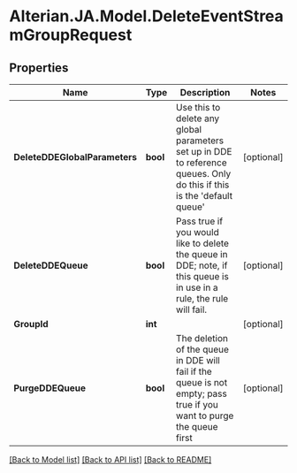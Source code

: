 # Alterian.JA.Model.DeleteEventStreamGroupRequest

## Properties

Name | Type | Description | Notes
------------ | ------------- | ------------- | -------------
**DeleteDDEGlobalParameters** | **bool** | Use this to delete any global parameters set up in DDE to reference queues. Only do this if this is the &#39;default queue&#39; | [optional] 
**DeleteDDEQueue** | **bool** | Pass true if you would like to delete the queue in DDE; note, if this queue is in use in a rule, the rule will fail. | [optional] 
**GroupId** | **int** |  | [optional] 
**PurgeDDEQueue** | **bool** | The deletion of the queue in DDE will fail if the queue is not empty; pass true if you want to purge the queue first | [optional] 

[[Back to Model list]](../README.md#documentation-for-models) [[Back to API list]](../README.md#documentation-for-api-endpoints) [[Back to README]](../README.md)


